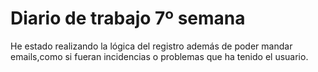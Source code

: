 # Diario de trabajo 7º semana
He estado realizando la lógica del registro además de poder mandar emails,como si fueran incidencias o problemas que ha tenido el usuario.